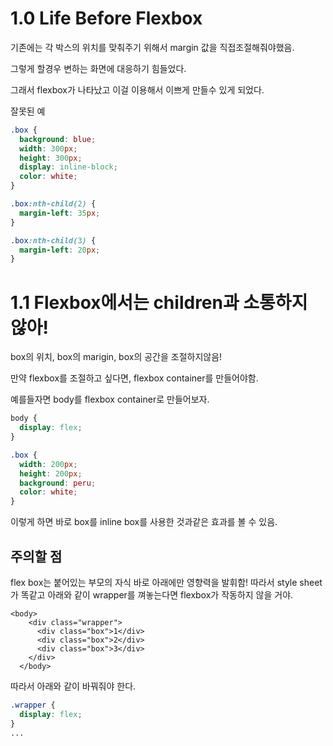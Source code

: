 # 1.0 Life Before Flexbox

기존에는 각 박스의 위치를 맞춰주기 위해서 margin 값을 직접조절해줘야했음.

그렇게 할경우 변하는 화면에 대응하기 힘들었다.

그래서  flexbox가 나타났고 이걸 이용해서 이쁘게 만들수 있게 되었다.

잘못된 예

```css
.box {
  background: blue;
  width: 300px;
  height: 300px;
  display: inline-block;
  color: white;
}

.box:nth-child(2) {
  margin-left: 35px;
}

.box:nth-child(3) {
  margin-left: 20px;
}
```

# 1.1 Flexbox에서는 children과 소통하지 않아!

box의 위치, box의 marigin, box의 공간을 조절하지않음!

만약 flexbox를 조절하고 싶다면, flexbox container를 만들어야함.

예를들자면 body를 flexbox container로 만들어보자.

```css
body {
  display: flex;
}

.box {
  width: 200px;
  height: 200px;
  background: peru;
  color: white;
}
```

이렇게 하면 바로 box를 inline box를 사용한 것과같은 효과를 볼 수 있음.

## 주의할 점

flex box는 붙어있는 부모의 자식 바로 아래에만 영향력을 발휘함! 따라서 style sheet가 똑같고 아래와 같이 wrapper를 껴놓는다면 flexbox가 작동하지 않을 거야.
```
<body>
    <div class="wrapper">
      <div class="box">1</div>
      <div class="box">2</div>
      <div class="box">3</div>
    </div>
  </body>
```

따라서 아래와 같이 바꿔줘야 한다.

```css
.wrapper {
  display: flex;
}
...
```
